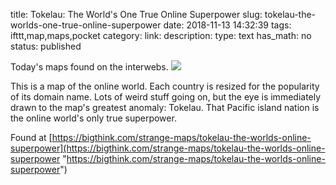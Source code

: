 title: Tokelau: The World's One True Online Superpower
slug: tokelau-the-worlds-one-true-online-superpower
date: 2018-11-13 14:32:39
tags: ifttt,map,maps,pocket
category: 
link: 
description: 
type: text
has_math: no
status: published

Today's maps found on the interwebs. ![](https://assets1.bigthink.com/system/tinymce_assets/2155/original/Map-Of-The-Online-World.jpg?1457881206)  
  

This is a map of the online world. Each country is resized for the popularity of its domain name. Lots of weird stuff going on, but the eye is immediately drawn to the map's greatest anomaly: Tokelau. That Pacific island nation is the online world's only true superpower.  
  

Found at [https://bigthink.com/strange-maps/tokelau-the-worlds-online-superpower](https://bigthink.com/strange-maps/tokelau-the-worlds-online-superpower "https://bigthink.com/strange-maps/tokelau-the-worlds-online-superpower")



